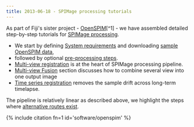 ```yaml
---
title: 2013-06-18 - SPIMage processing tutorials
---
```


As part of Fiji's sister project - [OpenSPIM](/software/openspim)[^1] - we have assembled detailed step-by-step tutorials for [SPIMage processing](https://openspim.org/Operation#data-processing).

-   We start by defining [System requirements](https://openspim.org/Pre-requisites) and downloading [sample OpenSPIM data](https://openspim.org/Raw_data),
-   followed by optional [pre-processing steps](https://openspim.org/Pre-processing).
-   [Multi-view registration](https://openspim.org/Registration) is at the heart of SPIMage processing pipeline.
-   [Multi-view Fusion](https://openspim.org/Fusion) section discusses how to combine several view into one output image
-   [Time series registration](https://openspim.org/Timelapse_Registration) removes the sample drift across long-term timelapse.

The pipeline is relatively linear as described above, we highlight the steps where [alternative routes exist](https://openspim.org/Registration#cross-road-in-spim-plugins).

{% include citation fn=1 id='software/openspim' %}

